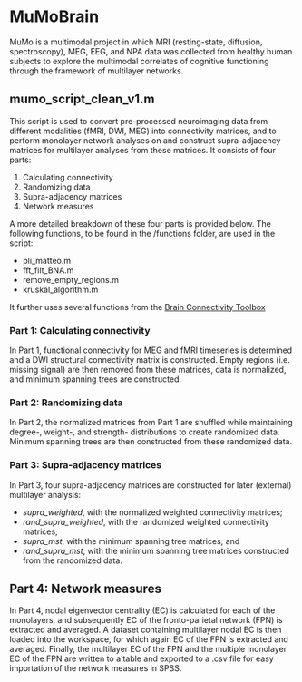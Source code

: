 # MuMoBrain
MuMo is a multimodal project in which MRI (resting-state, diffusion, spectroscopy), MEG, EEG, and NPA data was collected from healthy human subjects to explore the multimodal correlates of cognitive functioning through the framework of multilayer networks. 

## mumo_script_clean_v1.m
This script is used to convert pre-processed neuroimaging data from different modalities (fMRI, DWI, MEG) into connectivity matrices, and to perform monolayer network analyses on and construct supra-adjacency matrices for multilayer analyses from these matrices. It consists of four parts:

1.	Calculating connectivity
2.	Randomizing data
3.	Supra-adjacency matrices
4.	Network measures

A more detailed breakdown of these four parts is provided below. The following functions, to be found in the /functions folder, are used in the script:

* pli_matteo.m
* fft_filt_BNA.m
* remove_empty_regions.m
* kruskal_algorithm.m

It further uses several functions from the [Brain Connectivity Toolbox](https://sites.google.com/site/bctnet/)


### Part 1: Calculating connectivity
In Part 1, functional connectivity for MEG and fMRI timeseries is determined and a DWI structural connectivity matrix is constructed. Empty regions (i.e. missing signal) are then removed from these matrices, data is normalized, and minimum spanning trees are constructed.

### Part 2: Randomizing data
In Part 2, the normalized matrices from Part 1 are shuffled while maintaining degree-, weight-, and strength- distributions to create randomized data. Minimum spanning trees are then constructed from these randomized data.

### Part 3: Supra-adjacency matrices
In Part 3, four supra-adjacency matrices are constructed for later (external) multilayer analysis: 

* *supra_weighted*, with the normalized weighted connectivity matrices;
* *rand_supra_weighted*, with the randomized weighted connectivity matrices;
* *supra_mst*, with the minimum spanning tree matrices; and
* *rand_supra_mst*, with the minimum spanning tree matrices constructed from the randomized data.

## Part 4: Network measures
In Part 4, nodal eigenvector centrality (EC) is calculated for each of the monolayers, and subsequently EC of the fronto-parietal network (FPN) is extracted and averaged. A dataset containing multilayer nodal EC is then loaded into the workspace, for which again EC of the FPN is extracted and averaged. Finally, the multilayer EC of the FPN and the multiple monolayer EC of the FPN are written to a table and exported to a .csv file for easy importation of the network measures in SPSS.

